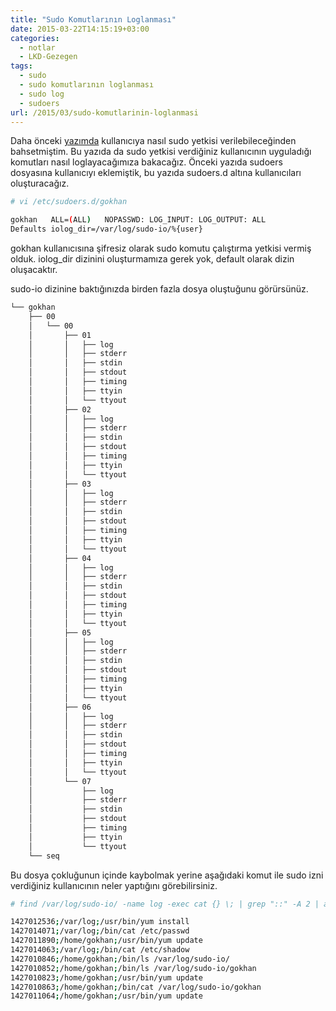 ```yaml
---
title: "Sudo Komutlarının Loglanması"
date: 2015-03-22T14:15:19+03:00
categories:
  - notlar
  - LKD-Gezegen
tags:
  - sudo
  - sudo komutlarının loglanması
  - sudo log
  - sudoers
url: /2015/03/sudo-komutlarinin-loglanmasi
---
```

Daha önceki [yazımda](/2014/05/sudoers-listesine-kullanici-ekleme/) kullanıcıya nasıl sudo yetkisi verilebileceğinden bahsetmiştim. Bu yazıda da sudo yetkisi verdiğiniz kullanıcının uyguladığı komutları nasıl loglayacağımıza bakacağız. Önceki yazıda sudoers dosyasına kullanıcıyı eklemiştik, bu yazıda sudoers.d altına kullanıcıları oluşturacağız.

```sh
# vi /etc/sudoers.d/gokhan
```

```sh
gokhan   ALL=(ALL)   NOPASSWD: LOG_INPUT: LOG_OUTPUT: ALL
Defaults iolog_dir=/var/log/sudo-io/%{user}
```

gokhan kullanıcısına şifresiz olarak sudo komutu çalıştırma yetkisi vermiş olduk. iolog_dir dizinini oluşturmamıza gerek yok, default olarak dizin oluşacaktır.

sudo-io dizinine baktığınızda birden fazla dosya oluştuğunu görürsünüz.

```sh
└── gokhan
    ├── 00
    │   └── 00
    │       ├── 01
    │       │   ├── log
    │       │   ├── stderr
    │       │   ├── stdin
    │       │   ├── stdout
    │       │   ├── timing
    │       │   ├── ttyin
    │       │   └── ttyout
    │       ├── 02
    │       │   ├── log
    │       │   ├── stderr
    │       │   ├── stdin
    │       │   ├── stdout
    │       │   ├── timing
    │       │   ├── ttyin
    │       │   └── ttyout
    │       ├── 03
    │       │   ├── log
    │       │   ├── stderr
    │       │   ├── stdin
    │       │   ├── stdout
    │       │   ├── timing
    │       │   ├── ttyin
    │       │   └── ttyout
    │       ├── 04
    │       │   ├── log
    │       │   ├── stderr
    │       │   ├── stdin
    │       │   ├── stdout
    │       │   ├── timing
    │       │   ├── ttyin
    │       │   └── ttyout
    │       ├── 05
    │       │   ├── log
    │       │   ├── stderr
    │       │   ├── stdin
    │       │   ├── stdout
    │       │   ├── timing
    │       │   ├── ttyin
    │       │   └── ttyout
    │       ├── 06
    │       │   ├── log
    │       │   ├── stderr
    │       │   ├── stdin
    │       │   ├── stdout
    │       │   ├── timing
    │       │   ├── ttyin
    │       │   └── ttyout
    │       └── 07
    │           ├── log
    │           ├── stderr
    │           ├── stdin
    │           ├── stdout
    │           ├── timing
    │           ├── ttyin
    │           └── ttyout
    └── seq
```

Bu dosya çokluğunun içinde kaybolmak yerine aşağıdaki komut ile sudo izni verdiğiniz kullanıcının neler yaptığını görebilirsiniz.

```sh
# find /var/log/sudo-io/ -name log -exec cat {} \; | grep "::" -A 2 | awk -F: '$1 ~ /^[0-9]+$/{printf  "%s%s",(NR>1)?"\n":"",$1;next} {printf ";" $0} END{printf "\n"}'
```

```sh
1427012536;/var/log;/usr/bin/yum install
1427014071;/var/log;/bin/cat /etc/passwd
1427011890;/home/gokhan;/usr/bin/yum update
1427014063;/var/log;/bin/cat /etc/shadow
1427010846;/home/gokhan;/bin/ls /var/log/sudo-io/
1427010852;/home/gokhan;/bin/ls /var/log/sudo-io/gokhan
1427010823;/home/gokhan;/usr/bin/yum update
1427010863;/home/gokhan;/bin/cat /var/log/sudo-io/gokhan
1427011064;/home/gokhan;/usr/bin/yum update
```